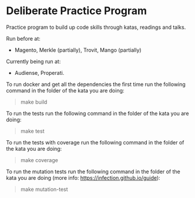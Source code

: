 # Deliberate Practice Program

Practice program to build up code skills through katas, readings and talks.

Run before at:

* Magento, Merkle (partially), Trovit, Mango (partially)

Currently being run at:

* Audiense, Properati.


To run docker and get all the dependencies the first time run the following command in the folder of the kata you are doing:

> make build

To run the tests run the following command in the folder of the kata you are doing:

> make test
 
To run the tests with coverage run the following command in the folder of the kata you are doing:

> make coverage
 
To run the mutation tests run the following command in the folder of the kata you are doing (more info: https://infection.github.io/guide):

> make mutation-test

